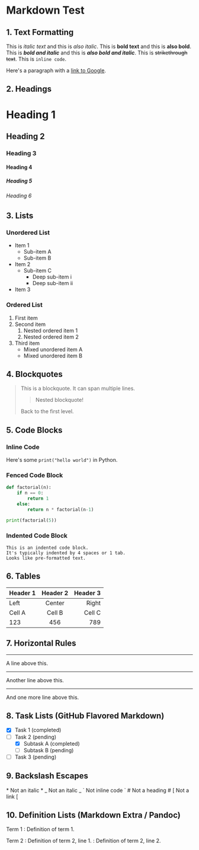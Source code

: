 # Markdown Test

## 1. Text Formatting

This is *italic text* and this is _also italic_.
This is **bold text** and this is __also bold__.
This is ***bold and italic*** and this is ___also bold and italic___.
This is ~~strikethrough text~~.
This is `inline code`.

Here's a paragraph with a [link to Google](https://www.google.com).

## 2. Headings

# Heading 1
## Heading 2
### Heading 3
#### Heading 4
##### Heading 5
###### Heading 6

## 3. Lists

### Unordered List

* Item 1
    * Sub-item A
    * Sub-item B
* Item 2
    * Sub-item C
        * Deep sub-item i
        * Deep sub-item ii
* Item 3

### Ordered List

1. First item
2. Second item
    1. Nested ordered item 1
    2. Nested ordered item 2
3. Third item
    * Mixed unordered item A
    * Mixed unordered item B

## 4. Blockquotes

> This is a blockquote.
> It can span multiple lines.
>
> > Nested blockquote!
>
> Back to the first level.

## 5. Code Blocks

### Inline Code

Here's some `print("hello world")` in Python.

### Fenced Code Block

```python
def factorial(n):
    if n == 0:
        return 1
    else:
        return n * factorial(n-1)

print(factorial(5))
```

### Indented Code Block

    This is an indented code block.
    It's typically indented by 4 spaces or 1 tab.
    Looks like pre-formatted text.

## 6. Tables

| Header 1 | Header 2 | Header 3 |
|:---------|:--------:|---------:|
| Left     |  Center  |    Right |
| Cell A   |  Cell B  |   Cell C |
| 123      |   456    |      789 |

## 7. Horizontal Rules

---

A line above this.

***

Another line above this.

___

And one more line above this.

## 8. Task Lists (GitHub Flavored Markdown)

- [x] Task 1 (completed)
- [ ] Task 2 (pending)
    - [x] Subtask A (completed)
    - [ ] Subtask B (pending)
- [ ] Task 3 (pending)

## 9. Backslash Escapes

\* Not an italic \*
\_ Not an italic \_
\` Not inline code \`
\# Not a heading \#
\[ Not a link \[

## 10. Definition Lists (Markdown Extra / Pandoc)

Term 1
: Definition of term 1.

Term 2
: Definition of term 2, line 1.
: Definition of term 2, line 2.